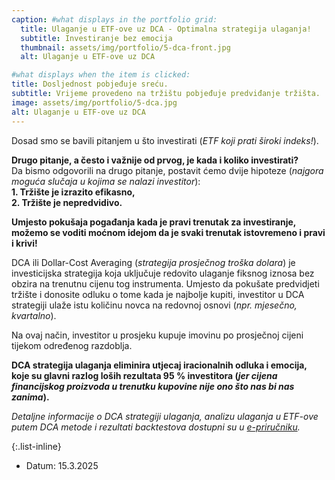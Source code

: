```yaml
---
caption: #what displays in the portfolio grid:
  title: Ulaganje u ETF-ove uz DCA - Optimalna strategija ulaganja!
  subtitle: Investiranje bez emocija
  thumbnail: assets/img/portfolio/5-dca-front.jpg
  alt: Ulaganje u ETF-ove uz DCA

#what displays when the item is clicked:
title: Dosljednost pobjeđuje sreću.
subtitle: Vrijeme provedeno na tržištu pobjeđuje predviđanje tržišta.
image: assets/img/portfolio/5-dca.jpg
alt: Ulaganje u ETF-ove uz DCA
---
```


Dosad smo se bavili pitanjem u što investirati (*ETF koji prati široki indeks!*).

**Drugo pitanje, a često i važnije od prvog, je kada i koliko investirati?**<br>
Da bismo odgovorili na drugo pitanje, postavit ćemo dvije hipoteze (*najgora moguća slučaja u kojima se
nalazi investitor*):
	<br>**1. Tržište je izrazito efikasno,**
	<br>**2. Tržište je nepredvidivo.**
 
**Umjesto pokušaja pogađanja kada je pravi trenutak za investiranje, možemo se voditi moćnom idejom da 
je svaki trenutak istovremeno i pravi i krivi!**
 
DCA ili Dollar-Cost Averaging (*strategija prosječnog troška dolara*) je investicijska strategija koja uključuje 
redovito ulaganje fiksnog iznosa bez obzira na trenutnu cijenu tog instrumenta. Umjesto da pokušate 
predvidjeti tržište i donosite odluku o tome kada je najbolje kupiti, investitor u DCA strategiji ulaže istu 
količinu novca na redovnoj osnovi (*npr. mjesečno, kvartalno*).
 
Na ovaj način, investitor u prosjeku kupuje imovinu po prosječnoj cijeni tijekom određenog razdoblja.
 
**DCA strategija ulaganja eliminira utjecaj iracionalnih odluka i emocija, koje su glavni razlog loših 
rezultata 95 % investitora (*jer cijena financijskog proizvoda u trenutku kupovine nije ono što nas bi nas zanima*).**
 
*Detaljne informacije o DCA strategiji ulaganja, analizu ulaganja u ETF-ove putem DCA metode i rezultati backtestova dostupni su u [e-priručniku](https://pasivno-investiranje.lemonsqueezy.com/buy/c8585042-170b-4032-8c41-65ef9cdfeaf4).*

{:.list-inline} 
- Datum: 15.3.2025
